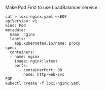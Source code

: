 Make Pod First to use LoadBalancer service :

```
cat > loxi-nginx.yaml <<EOF
apiVersion: v1
kind: Pod
metadata:
  name: nginx
  labels:
    app.kubernetes.io/name: proxy
spec:
  containers:
  - name: nginx
    image: nginx:latest
    ports:
      - containerPort: 80
        name: http-web-svc
EOF
kubectl create -f loxi-nginx.yaml
```